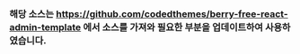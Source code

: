### 해당 소스는 https://github.com/codedthemes/berry-free-react-admin-template 에서 소스를 가져와 필요한 부분을 업데이트하여 사용하였습니다.